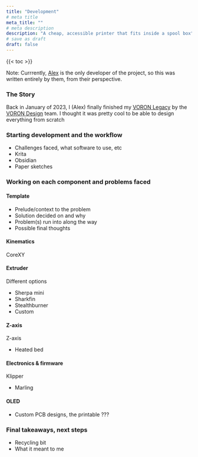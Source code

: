 ```yaml
---
title: "Development"
# meta title
meta_title: ""
# meta description
description: "A cheap, accessible printer that fits inside a spool box"
# save as draft
draft: false
---
```


{{< toc >}}

Note: Currrently, [Alex](/about/qcoral) is the only developer of the project, so this was written entirely by them, from their perspective.

### The Story

Back in January of 2023, I (Alex) finally finished my [VORON Legacy](/about/qcoral) by the [VORON Design](https://vorondesign.com/) team. I thought it was pretty cool to be able to design everything from scratch

### Starting development and the workflow
- Challenges faced, what software to use, etc
- Krita
- Obsidian
- Paper sketches


### Working on each component and problems faced

#### Template

- Prelude/context to the problem 
- Solution decided on and why 
- Problem(s) run into along the way 
- Possible final thoughts 

#### Kinematics

CoreXY

#### Extruder

Different options
- Sherpa mini
- Sharkfin
- Stealthburner
- Custom


#### Z-axis

Z-axis
- Heated bed

#### Electronics & firmware

Klipper
- Marling

#### OLED

- Custom PCB designs, the printable 
???

### Final takeaways, next steps

- Recycling bit 
- What it meant to me 